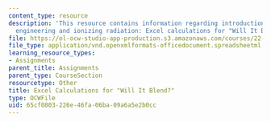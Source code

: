 ```yaml
---
content_type: resource
description: 'This resource contains information regarding introduction to nuclear
  engineering and ionizing radiation: Excel calculations for "Will It Blend?".'
file: https://ol-ocw-studio-app-production.s3.amazonaws.com/courses/22-01-introduction-to-nuclear-engineering-and-ionizing-radiation-fall-2016/65cf0803226e46fa06ba09a6a5e2b0cc_ps7_sol_WillItBlend-Calcs.xlsx
file_type: application/vnd.openxmlformats-officedocument.spreadsheetml.sheet
learning_resource_types:
- Assignments
parent_title: Assignments
parent_type: CourseSection
resourcetype: Other
title: Excel Calculations for "Will It Blend?"
type: OCWFile
uid: 65cf0803-226e-46fa-06ba-09a6a5e2b0cc
---
```

